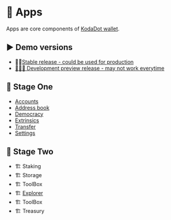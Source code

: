 # 📱 Apps

Apps are core components of [KodaDot wallet](https://twitter.com/KodaDot).

## ▶️ Demo versions
* 👩‍✈️[Stable release - could be used for production](https://vue-polkadot.netlify.com)
* [🚧👷‍♀️ Development preview release - may not work everytime](https://dev-vue-polkadot.netlify.com/)

## 🏦 Stage One
* [Accounts](https://vue-polkadot.netlify.com/#/accounts)
* [Address book](https://vue-polkadot.netlify.com/#/addressbook)
* [Democracy](https://vue-polkadot.netlify.com/#/democracy)
* [Extrinsics](https://vue-polkadot.netlify.com/#/extrinsics)
* [Transfer](https://vue-polkadot.netlify.com/#/transfer)
* [Settings](https://vue-polkadot.netlify.com/#/settings)

## 🏯 Stage Two
* 🏗 Staking 
* 🏗 Storage 
* 🏗 ToolBox 
* 🏗 [Explorer](https://vue-polkadot.netlify.com/#/explorer)
* 🏗 ToolBox 
* 🏗 Treasury 